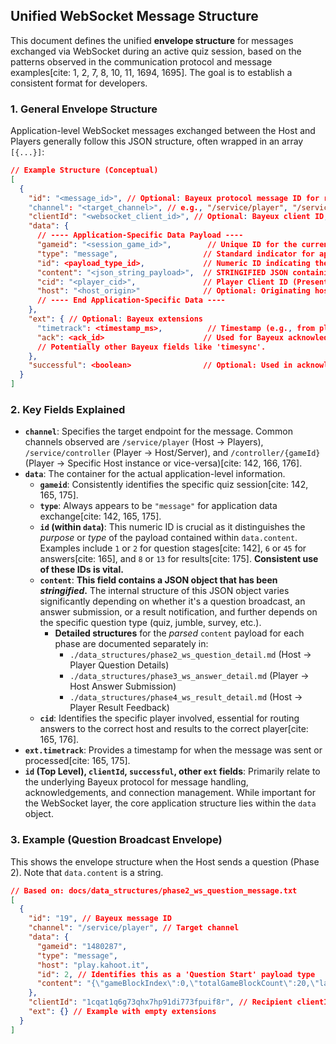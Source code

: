## Unified WebSocket Message Structure

This document defines the unified **envelope structure** for messages exchanged via WebSocket during an active quiz session, based on the patterns observed in the communication protocol and message examples[cite: 1, 2, 7, 8, 10, 11, 1694, 1695]. The goal is to establish a consistent format for developers.

### 1. General Envelope Structure

Application-level WebSocket messages exchanged between the Host and Players generally follow this JSON structure, often wrapped in an array `[{...}]`:

```json
// Example Structure (Conceptual)
[
  {
    "id": "<message_id>", // Optional: Bayeux protocol message ID for request/response linking.
    "channel": "<target_channel>", // e.g., "/service/player", "/service/controller", "/controller/{gameid}"
    "clientId": "<websocket_client_id>", // Optional: Bayeux client ID, often recipient's ID.
    "data": {
      // ---- Application-Specific Data Payload ----
      "gameid": "<session_game_id>",        // Unique ID for the current game session.
      "type": "message",                   // Standard indicator for application data messages.
      "id": <payload_type_id>,             // Numeric ID indicating the *type* of content within the 'content' field (e.g., 2=QuestionStart, 6/45=Answer, 8=Result, 13=FinalResult).
      "content": "<json_string_payload>",  // STRINGIFIED JSON containing the specific event data (question, answer, result). **Details vary - see below.**
      "cid": "<player_cid>",               // Player Client ID (Present when Player -> Host, or Host -> Specific Player).
      "host": "<host_origin>"              // Optional: Originating host identifier (e.g., "play.kahoot.it").
      // ---- End Application-Specific Data ----
    },
    "ext": { // Optional: Bayeux extensions
      "timetrack": <timestamp_ms>,          // Timestamp (e.g., from player submission or host broadcast).
      "ack": <ack_id>                      // Used for Bayeux acknowledgements.
      // Potentially other Bayeux fields like 'timesync'.
    },
    "successful": <boolean>                // Optional: Used in acknowledgement messages (e.g., Server -> Client).
  }
]
```

### 2. Key Fields Explained

- **`channel`**: Specifies the target endpoint for the message. Common channels observed are `/service/player` (Host -> Players), `/service/controller` (Player -> Host/Server), and `/controller/{gameId}` (Player -> Specific Host instance or vice-versa)[cite: 142, 166, 176].
- **`data`**: The container for the actual application-level information.
  - **`gameid`**: Consistently identifies the specific quiz session[cite: 142, 165, 175].
  - **`type`**: Always appears to be `"message"` for application data exchange[cite: 142, 165, 175].
  - **`id` (within `data`)**: This numeric ID is crucial as it distinguishes the _purpose_ or _type_ of the payload contained within `data.content`. Examples include `1` or `2` for question stages[cite: 142], `6` or `45` for answers[cite: 165], and `8` or `13` for results[cite: 175]. **Consistent use of these IDs is vital.**
  - **`content`**: **This field contains a JSON object that has been _stringified_.** The internal structure of this JSON object varies significantly depending on whether it's a question broadcast, an answer submission, or a result notification, and further depends on the specific question type (quiz, jumble, survey, etc.).
    - **Detailed structures** for the _parsed_ `content` payload for each phase are documented separately in:
      - `./data_structures/phase2_ws_question_detail.md` (Host -> Player Question Details)
      - `./data_structures/phase3_ws_answer_detail.md` (Player -> Host Answer Submission)
      - `./data_structures/phase4_ws_result_detail.md` (Host -> Player Result Feedback)
  - **`cid`**: Identifies the specific player involved, essential for routing answers to the correct host and results to the correct player[cite: 165, 176].
- **`ext.timetrack`**: Provides a timestamp for when the message was sent or processed[cite: 165, 175].
- **`id` (Top Level), `clientId`, `successful`, other `ext` fields**: Primarily relate to the underlying Bayeux protocol for message handling, acknowledgements, and connection management. While important for the WebSocket layer, the core application structure lies within the `data` object.

### 3. Example (Question Broadcast Envelope)

This shows the envelope structure when the Host sends a question (Phase 2). Note that `data.content` is a string.

```json
// Based on: docs/data_structures/phase2_ws_question_message.txt
[
  {
    "id": "19", // Bayeux message ID
    "channel": "/service/player", // Target channel
    "data": {
      "gameid": "1480287",
      "type": "message",
      "host": "play.kahoot.it",
      "id": 2, // Identifies this as a 'Question Start' payload type
      "content": "{\"gameBlockIndex\":0,\"totalGameBlockCount\":20,\"layout\":\"CLASSIC\",\"title\":\"Find the flag of <b>Switzerland.</b>\",\"video\":{...},\"image\":\"...\",\"media\":[],\"type\":\"quiz\",\"timeRemaining\":19998,\"timeAvailable\":20000,\"choices\":[{\"image\":{...}},{...},{...},{...}]}" // STRINGIFIED JSON
    },
    "clientId": "1cqat1q6g73qhx7hp91di773fpuif8r", // Recipient clientId
    "ext": {} // Example with empty extensions
  }
]
```
